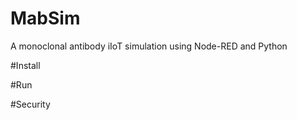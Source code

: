 # MabSim
A monoclonal antibody iIoT simulation using Node-RED and Python

#Install


#Run


#Security
